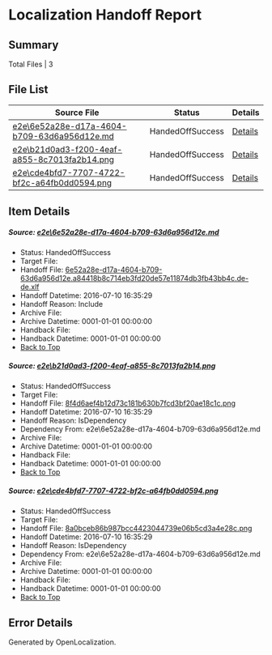# <a name='report-top'></a> Localization Handoff Report

## Summary
 Total Files | 3

## File List
 Source File | Status | Details 
 ----------- | ------ | ------- 
 [e2e\6e52a28e-d17a-4604-b709-63d6a956d12e.md](https://github.com/OpenLocalizationTestOrg/oltest/blob/90c5e4bbf1a0206a74726ed77db80c6735397f66/e2e/6e52a28e-d17a-4604-b709-63d6a956d12e.md) | HandedOffSuccess | [Details](#703c391f336774e350ec4ff3782322b75dcde0241)
 [e2e\b21d0ad3-f200-4eaf-a855-8c7013fa2b14.png](https://github.com/OpenLocalizationTestOrg/oltest/blob/90c5e4bbf1a0206a74726ed77db80c6735397f66/e2e/b21d0ad3-f200-4eaf-a855-8c7013fa2b14.png) | HandedOffSuccess | [Details](#8f4d6aef4b12d73c181b630b7fcd3bf20ae18c1c2)
 [e2e\cde4bfd7-7707-4722-bf2c-a64fb0dd0594.png](https://github.com/OpenLocalizationTestOrg/oltest/blob/90c5e4bbf1a0206a74726ed77db80c6735397f66/e2e/cde4bfd7-7707-4722-bf2c-a64fb0dd0594.png) | HandedOffSuccess | [Details](#8a0bceb86b987bcc4423044739e06b5cd3a4e28c3)

## Item Details
##### <a name='703c391f336774e350ec4ff3782322b75dcde0241'></a> Source: [e2e\6e52a28e-d17a-4604-b709-63d6a956d12e.md](https://github.com/OpenLocalizationTestOrg/oltest/blob/90c5e4bbf1a0206a74726ed77db80c6735397f66/e2e/6e52a28e-d17a-4604-b709-63d6a956d12e.md)
* Status: HandedOffSuccess
* Target File: 
* Handoff File: [6e52a28e-d17a-4604-b709-63d6a956d12e.a84418b8c714eb3fd20de57e11874db3fb43bb4c.de-de.xlf](https://github.com/OpenLocalizationTestOrg/olhandoff-e2e/blob/8e7759e2a8ae40654b2938801adc1449410b51b5/ol-handoff/OpenLocalizationTestOrg/oltest-dede-fly/ci/ht/6e52a28e-d17a-4604-b709-63d6a956d12e.a84418b8c714eb3fd20de57e11874db3fb43bb4c.de-de.xlf)
* Handoff Datetime: 2016-07-10 16:35:29
* Handoff Reason: Include
* Archive File: 
* Archive Datetime: 0001-01-01 00:00:00
* Handback File: 
* Handback Datetime: 0001-01-01 00:00:00
* [Back to Top](#report-top)

##### <a name='8f4d6aef4b12d73c181b630b7fcd3bf20ae18c1c2'></a> Source: [e2e\b21d0ad3-f200-4eaf-a855-8c7013fa2b14.png](https://github.com/OpenLocalizationTestOrg/oltest/blob/90c5e4bbf1a0206a74726ed77db80c6735397f66/e2e/b21d0ad3-f200-4eaf-a855-8c7013fa2b14.png)
* Status: HandedOffSuccess
* Target File: 
* Handoff File: [8f4d6aef4b12d73c181b630b7fcd3bf20ae18c1c.png](https://github.com/OpenLocalizationTestOrg/olhandoff-e2e/blob/8e7759e2a8ae40654b2938801adc1449410b51b5/ol-handoff/OpenLocalizationTestOrg/oltest-dede-fly/ci/ht/8f4d6aef4b12d73c181b630b7fcd3bf20ae18c1c.png)
* Handoff Datetime: 2016-07-10 16:35:29
* Handoff Reason: IsDependency
* Dependency From: e2e\6e52a28e-d17a-4604-b709-63d6a956d12e.md
* Archive File: 
* Archive Datetime: 0001-01-01 00:00:00
* Handback File: 
* Handback Datetime: 0001-01-01 00:00:00
* [Back to Top](#report-top)

##### <a name='8a0bceb86b987bcc4423044739e06b5cd3a4e28c3'></a> Source: [e2e\cde4bfd7-7707-4722-bf2c-a64fb0dd0594.png](https://github.com/OpenLocalizationTestOrg/oltest/blob/90c5e4bbf1a0206a74726ed77db80c6735397f66/e2e/cde4bfd7-7707-4722-bf2c-a64fb0dd0594.png)
* Status: HandedOffSuccess
* Target File: 
* Handoff File: [8a0bceb86b987bcc4423044739e06b5cd3a4e28c.png](https://github.com/OpenLocalizationTestOrg/olhandoff-e2e/blob/8e7759e2a8ae40654b2938801adc1449410b51b5/ol-handoff/OpenLocalizationTestOrg/oltest-dede-fly/ci/ht/8a0bceb86b987bcc4423044739e06b5cd3a4e28c.png)
* Handoff Datetime: 2016-07-10 16:35:29
* Handoff Reason: IsDependency
* Dependency From: e2e\6e52a28e-d17a-4604-b709-63d6a956d12e.md
* Archive File: 
* Archive Datetime: 0001-01-01 00:00:00
* Handback File: 
* Handback Datetime: 0001-01-01 00:00:00
* [Back to Top](#report-top)


## Error Details

Generated by OpenLocalization.
